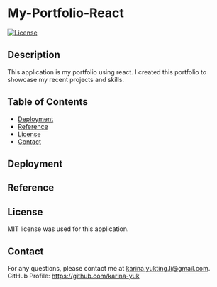 # My-Portfolio-React

[![License](https://img.shields.io/badge/License-MIT-yellow.svg)](https://opensource.org/licenses/MIT)

## Description

This application is my portfolio using react. I created this portfolio to showcase my recent projects and skills. 

## Table of Contents

- [Deployment](#deployment)
- [Reference](#reference)
- [License](#license)
- [Contact](#contact)

## Deployment


## Reference


## License

MIT license was used for this application.

## Contact

For any questions, please contact me at <karina.yukting.li@gmail.com>.
GitHub Profile: https://github.com/karina-yuk
